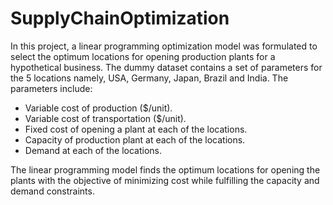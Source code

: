 # SupplyChainOptimization
In this project, a linear programming optimization model was formulated to select the optimum locations for opening production plants for a hypothetical business. The dummy dataset contains a set of parameters for the 5 locations namely, USA, Germany, Japan, Brazil and India. The parameters include: 
- Variable cost of production ($/unit).
- Variable cost of transportation ($/unit).
- Fixed cost of opening a plant at each of the locations.
- Capacity of production plant at each of the locations.
- Demand at each of the locations.

The linear programming model finds the optimum locations for opening the plants with the objective of minimizing cost while fulfilling the capacity and demand constraints.
